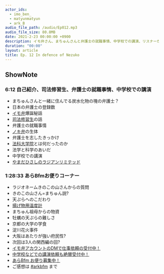 ```yaml
---
actor_ids:
  - imo_ben_
  - matyunmatyun
  - ark_B
audio_file_path: /audio/Ep012.mp3
audio_file_size: 80.8MB
date: 2021-2-23 00:00:00 +0900
description: イモ弁さん、まちゅんさんと弁護士の就職事情、中学校での講演、リスナーから届いたお便りなどについて話しました。
duration: "00:00"
layout: article
title: Ep. 12 In defence of Nezuko
---
```


## ShowNote

### 6:12 自己紹介、司法修習生、弁護士の就職事情、中学校での講演

* まちゅんさんと一緒に住んでる炭水化物の塊の弁護士？
* 日本の弁護士の登録数
* [イモ弁](https://twitter.com/imo_ben_)爆誕秘話
* [司法修習生](https://www.courts.go.jp/saiban/zinbutu/sihousyusyusei/index.html)の話
* 弁護士の就職事情
* [ノキ弁](https://media.legal-job-board.com/lawyer-terminology)の生体
* 弁護士を志したきっかけ
* [法科大学院](https://ja.wikipedia.org/wiki/%E6%B3%95%E7%A7%91%E5%A4%A7%E5%AD%A6%E9%99%A2)とは何だったのか
* 法学と科学のあいだ
* 中学校での講演
* [やまだひさしのラジアンリミテッド](https://www8.jfn.co.jp/f/)
    

### 1:28:33 あらBfmお便りコーナー

* ラジオネームきのこの山さんからの質問
* きのこの山さん=まちゅん説?
* 天ぷらへのこだわり
* [揚げ物用温度計](https://amzn.to/3pLoM6O)
* まちゅん祖母からの物資
* 牡蠣の天ぷらの難しさ
* 京都の大学の学食
* 淀川花火事件
* 大阪はあたりが強い府民性?
* 次回は3人の関西編の回?
* [イモ弁アカウントのDMで仕事依頼の受付中！](https://twitter.com/imo_ben_)
* [中学校などでの講演依頼も絶賛受付中！](https://twitter.com/imo_ben_)
* [あらBfm お便り募集中！](https://twitter.com/arkbfm/status/1341090549177012225?s=20)
* ご感想は [#arkbfm](https://paper.dropbox.com/?q=%23arkbfm) まで
